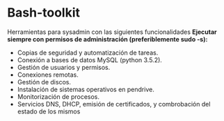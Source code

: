 # Bash-toolkit
Herramientas para sysadmin con las siguientes funcionalidades **Ejecutar siempre con permisos de administración (preferiblemente sudo -s):**

*    Copias de seguridad y automatización de tareas.
*    Conexión a bases de datos  MySQL (python 3.5.2).
*    Gestión de usuarios y permisos.
*    Conexiones remotas.
*    Gestión de discos.
*    Instalación de sistemas operativos en pendrive.
*    Monitorización de procesos.
*    Servicios DNS, DHCP, emisión de certificados, y combrobación del estado de los mismos

